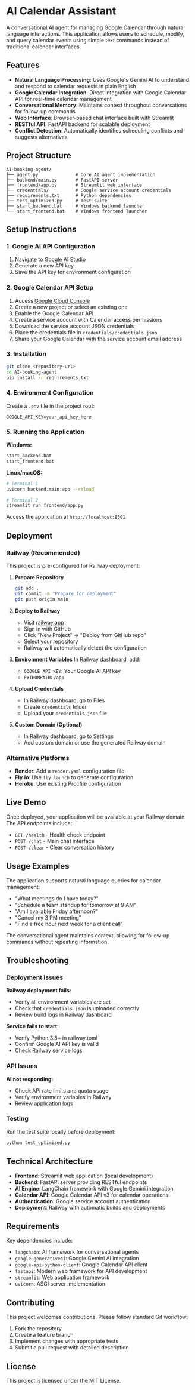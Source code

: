 # AI Calendar Assistant

A conversational AI agent for managing Google Calendar through natural language interactions. This application allows users to schedule, modify, and query calendar events using simple text commands instead of traditional calendar interfaces.

## Features

- **Natural Language Processing**: Uses Google's Gemini AI to understand and respond to calendar requests in plain English
- **Google Calendar Integration**: Direct integration with Google Calendar API for real-time calendar management
- **Conversational Memory**: Maintains context throughout conversations for follow-up commands
- **Web Interface**: Browser-based chat interface built with Streamlit
- **RESTful API**: FastAPI backend for scalable deployment
- **Conflict Detection**: Automatically identifies scheduling conflicts and suggests alternatives

## Project Structure

```
AI-booking-agent/
├── agent.py              # Core AI agent implementation
├── backend/main.py       # FastAPI server
├── frontend/app.py       # Streamlit web interface
├── credentials/          # Google service account credentials
├── requirements.txt      # Python dependencies
├── test_optimized.py     # Test suite
├── start_backend.bat     # Windows backend launcher
└── start_frontend.bat    # Windows frontend launcher
```

## Setup Instructions

### 1. Google AI API Configuration

1. Navigate to [Google AI Studio](https://makersuite.google.com/app/apikey)
2. Generate a new API key
3. Save the API key for environment configuration

### 2. Google Calendar API Setup

1. Access [Google Cloud Console](https://console.cloud.google.com/)
2. Create a new project or select an existing one
3. Enable the Google Calendar API
4. Create a service account with Calendar access permissions
5. Download the service account JSON credentials
6. Place the credentials file in `credentials/credentials.json`
7. Share your Google Calendar with the service account email address

### 3. Installation

```bash
git clone <repository-url>
cd AI-booking-agent
pip install -r requirements.txt
```

### 4. Environment Configuration

Create a `.env` file in the project root:
```
GOOGLE_API_KEY=your_api_key_here
```

### 5. Running the Application

**Windows:**
```cmd
start_backend.bat
start_frontend.bat
```

**Linux/macOS:**
```bash
# Terminal 1
uvicorn backend.main:app --reload

# Terminal 2
streamlit run frontend/app.py
```

Access the application at `http://localhost:8501`

## Deployment

### Railway (Recommended)

This project is pre-configured for Railway deployment:

1. **Prepare Repository**
   ```bash
   git add .
   git commit -m "Prepare for deployment"
   git push origin main
   ```

2. **Deploy to Railway**
   - Visit [railway.app](https://railway.app)
   - Sign in with GitHub
   - Click "New Project" → "Deploy from GitHub repo"
   - Select your repository
   - Railway will automatically detect the configuration

3. **Environment Variables**
   In Railway dashboard, add:
   - `GOOGLE_API_KEY`: Your Google AI API key
   - `PYTHONPATH`: `/app`

4. **Upload Credentials**
   - In Railway dashboard, go to Files
   - Create `credentials` folder
   - Upload your `credentials.json` file

5. **Custom Domain (Optional)**
   - In Railway dashboard, go to Settings
   - Add custom domain or use the generated Railway domain

### Alternative Platforms

- **Render**: Add a `render.yaml` configuration file
- **Fly.io**: Use `fly launch` to generate configuration
- **Heroku**: Use existing Procfile configuration

## Live Demo

Once deployed, your application will be available at your Railway domain. The API endpoints include:

- `GET /health` - Health check endpoint
- `POST /chat` - Main chat interface
- `POST /clear` - Clear conversation history

## Usage Examples

The application supports natural language queries for calendar management:

- "What meetings do I have today?"
- "Schedule a team standup for tomorrow at 9 AM"
- "Am I available Friday afternoon?"
- "Cancel my 3 PM meeting"
- "Find a free hour next week for a client call"

The conversational agent maintains context, allowing for follow-up commands without repeating information.

## Troubleshooting

### Deployment Issues

**Railway deployment fails:**
- Verify all environment variables are set
- Check that `credentials.json` is uploaded correctly
- Review build logs in Railway dashboard

**Service fails to start:**
- Verify Python 3.8+ in railway.toml
- Confirm Google AI API key is valid
- Check Railway service logs

### API Issues

**AI not responding:**
- Check API rate limits and quota usage
- Verify environment variables in Railway
- Review application logs

### Testing

Run the test suite locally before deployment:
```bash
python test_optimized.py
```

## Technical Architecture

- **Frontend**: Streamlit web application (local development)
- **Backend**: FastAPI server providing RESTful endpoints
- **AI Engine**: LangChain framework with Google Gemini integration
- **Calendar API**: Google Calendar API v3 for calendar operations
- **Authentication**: Google service account authentication
- **Deployment**: Railway with automatic builds and deployments

## Requirements

Key dependencies include:
- `langchain`: AI framework for conversational agents
- `google-generativeai`: Google Gemini AI integration
- `google-api-python-client`: Google Calendar API client
- `fastapi`: Modern web framework for API development
- `streamlit`: Web application framework
- `uvicorn`: ASGI server implementation

## Contributing

This project welcomes contributions. Please follow standard Git workflow:

1. Fork the repository
2. Create a feature branch
3. Implement changes with appropriate tests
4. Submit a pull request with detailed description

## License

This project is licensed under the MIT License.

